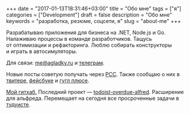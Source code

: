 +++
date = "2017-01-13T18:31:46+03:00"
title = "Обо мне"
tags = ["я"]
categories = ["Development"]
draft = false
description = "Обо мне"
keywords = "разработка, резюме, соцсети, я"
slug = "about-me"
+++

<div>
<p>
Разрабатываю приложения для бизнеса на .NET, Node.js и Go. Налаживаю процессы в команде разработчиков. Тащусь от оптимизации и рефакторинга. Люблю собирать конструкторы и играть в автосимуляторы.
</p>
<p>
Для связи: <a href="mailto:me@agladky.ru">me@agladky.ru</a> и <a href="https://telegram.me/agladky">телеграм</a>.
</p>
<p>
Новые посты советую получать через <a class="rss" href="http://www.agladky.ru/index.xml">РСС</a>. Также сообщаю о них в <a href="https://twitter.com/agladky">твитере</a>, <a href="https://www.facebook.com/agladkiy">фейсбуке</a> и <a href="https://plus.google.com/u/0/110229193673754543757">гугл плюсе</a>.
</p>
<p>
<a href="https://github.com/agladky">Мой гитхаб.</a> Последний проект — <a href="https://github.com/agladky/todoist-overdue-alfred">todoist-overdue-alfred</a>. Расширение для альфреда. Перемещает на сегодня все просроченные задачи в <a href="https://todoist.com/">тудуисте</a>.
</p>
</div>
